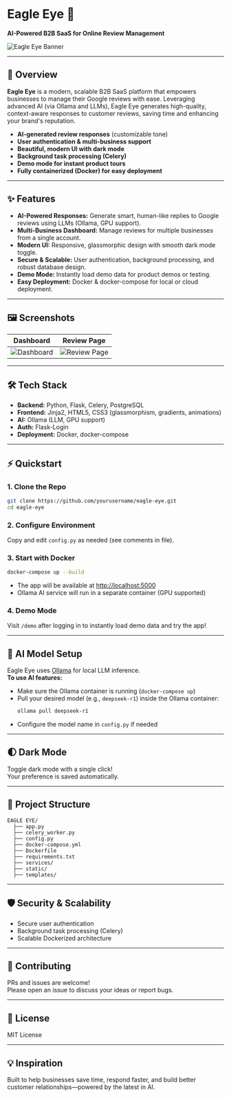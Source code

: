 # Eagle Eye 🦅  
**AI-Powered B2B SaaS for Online Review Management**

![Eagle Eye Banner](https://dummyimage.com/1200x300/222/fff&text=Eagle+Eye:+Your+AI+Eye+In+The+Sky)

---

## 🚀 Overview

**Eagle Eye** is a modern, scalable B2B SaaS platform that empowers businesses to manage their Google reviews with ease. Leveraging advanced AI (via Ollama and LLMs), Eagle Eye generates high-quality, context-aware responses to customer reviews, saving time and enhancing your brand's reputation.

- **AI-generated review responses** (customizable tone)
- **User authentication & multi-business support**
- **Beautiful, modern UI with dark mode**
- **Background task processing (Celery)**
- **Demo mode for instant product tours**
- **Fully containerized (Docker) for easy deployment**

---

## ✨ Features

- **AI-Powered Responses:** Generate smart, human-like replies to Google reviews using LLMs (Ollama, GPU support).
- **Multi-Business Dashboard:** Manage reviews for multiple businesses from a single account.
- **Modern UI:** Responsive, glassmorphic design with smooth dark mode toggle.
- **Secure & Scalable:** User authentication, background processing, and robust database design.
- **Demo Mode:** Instantly load demo data for product demos or testing.
- **Easy Deployment:** Docker & docker-compose for local or cloud deployment.

---

## 🖼️ Screenshots

| Dashboard | Review Page |
|-------------------|------------------|
| ![Dashboard](https://github.com/user-attachments/assets/55dbe9bd-31f1-446d-9d4e-acc44ded1e02) | ![Review Page](https://github.com/user-attachments/assets/7da61c5a-a847-4e12-9642-48f2f03c972c) |

---


## 🛠️ Tech Stack

- **Backend:** Python, Flask, Celery, PostgreSQL
- **Frontend:** Jinja2, HTML5, CSS3 (glassmorphism, gradients, animations)
- **AI:** Ollama (LLM, GPU support)
- **Auth:** Flask-Login
- **Deployment:** Docker, docker-compose

---

## ⚡ Quickstart

### 1. Clone the Repo

```bash
git clone https://github.com/yourusername/eagle-eye.git
cd eagle-eye
```

### 2. Configure Environment

Copy and edit `config.py` as needed (see comments in file).

### 3. Start with Docker

```bash
docker-compose up --build
```

- The app will be available at [http://localhost:5000](http://localhost:5000)
- Ollama AI service will run in a separate container (GPU supported)

### 4. Demo Mode

Visit `/demo` after logging in to instantly load demo data and try the app!

---

## 🤖 AI Model Setup

Eagle Eye uses [Ollama](https://ollama.com/) for local LLM inference.  
**To use AI features:**
- Make sure the Ollama container is running (`docker-compose up`)
- Pull your desired model (e.g., `deepseek-r1`) inside the Ollama container:
  ```bash
  ollama pull deepseek-r1
  ```
- Configure the model name in `config.py` if needed

---

## 🌓 Dark Mode

Toggle dark mode with a single click!  
Your preference is saved automatically.

---

## 🧩 Project Structure

```
EAGLE EYE/
  ├── app.py
  ├── celery_worker.py
  ├── config.py
  ├── docker-compose.yml
  ├── Dockerfile
  ├── requirements.txt
  ├── services/
  ├── static/
  ├── templates/
```

---

## 🛡️ Security & Scalability

- Secure user authentication
- Background task processing (Celery)
- Scalable Dockerized architecture

---

## 🙌 Contributing

PRs and issues are welcome!  
Please open an issue to discuss your ideas or report bugs.

---

## 📄 License

MIT License

---

## 💡 Inspiration

Built to help businesses save time, respond faster, and build better customer relationships—powered by the latest in AI.
